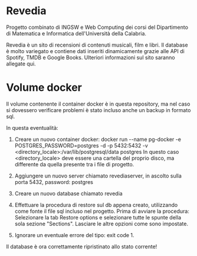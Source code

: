 # Revedia
Progetto combinato di INGSW e Web Computing dei corsi del Dipartimento di Matematica e Informatica dell'Università della Calabria.

Revedia è un sito di recensioni di contenuti musicali, film e libri.
Il database è molto variegato e contiene dati inseriti dinamicamente grazie alle API di Spotify, TMDB e Google Books.
Ulteriori informazioni sul sito saranno allegate qui.

# Volume docker
Il volume contenente il container docker è in questa repository, ma nel caso si dovessero verificare problemi 
è stato incluso anche un backup in formato sql.

In questa eventualità:

1) Creare un nuovo container docker:
docker run --name pg-docker -e POSTGRES_PASSWORD=postgres -d -p 5432:5432 -v <directory_locale>:/var/lib/postgresql/data postgres
In questo caso <directory_locale> deve essere una cartella del proprio disco, ma differente da quella presente tra i file di progetto.

2) Aggiungere un nuovo server chiamato revediaserver, in ascolto sulla porta 5432, password: postgres

3) Creare un nuovo database chiamato revedia

4) Effettuare la procedura di restore sul db appena creato, utilizzando come fonte il file sql incluso nel progetto. Prima di avviare la procedura:
   Selezionare la tab Restore options e selezionare tutte le spunte della sola sezione "Sections". Lasciare le altre opzioni come sono impostate.
   
5) Ignorare un eventuale errore del tipo: exit code 1.

Il database è ora correttamente ripristinato allo stato corrente!
